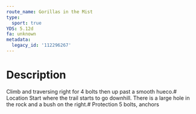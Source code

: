 ```yaml
---
route_name: Gorillas in the Mist
type:
  sport: true
YDS: 5.12d
fa: unknown
metadata:
  legacy_id: '112296267'
---
```

# Description
Climb and traversing right for 4 bolts then up past a smooth hueco.# Location
Start where the trail starts to go downhill. There is a large hole in the rock and a bush on the right.# Protection
5 bolts, anchors